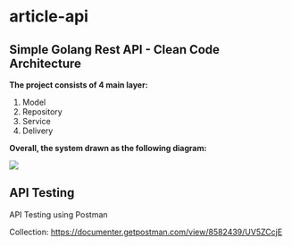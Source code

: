 # article-api
Simple Golang Rest API - Clean Code Architecture
-
**The project consists of 4 main layer:**
1. Model
2. Repository
3. Service
4. Delivery

**Overall, the system drawn as the following diagram:**

<img src=https://github.com/Densus/article-service/blob/master/article-service.jpeg/>

API Testing
-
API Testing using Postman

Collection: https://documenter.getpostman.com/view/8582439/UV5ZCcjE

